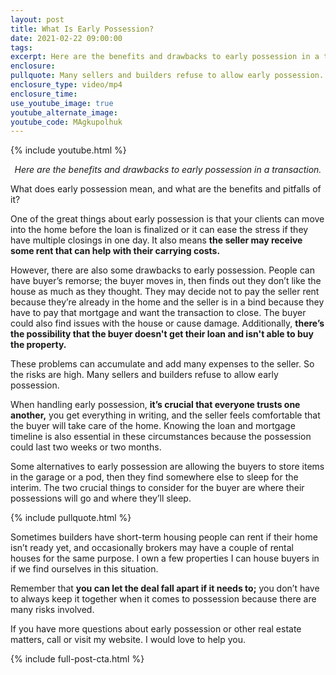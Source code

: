 ```yaml
---
layout: post
title: What Is Early Possession?
date: 2021-02-22 09:00:00
tags:
excerpt: Here are the benefits and drawbacks to early possession in a transaction.
enclosure:
pullquote: Many sellers and builders refuse to allow early possession.
enclosure_type: video/mp4
enclosure_time:
use_youtube_image: true
youtube_alternate_image:
youtube_code: MAgkupolhuk
---
```


{% include youtube.html %}

<p style="text-align: center;"><em>Here are the benefits and drawbacks to early possession in a transaction.</em></p>

What does early possession mean, and what are the benefits and pitfalls of it?&nbsp;

One of the great things about early possession is that your clients can move into the home before the loan is finalized or it can ease the stress if they have multiple closings in one day. It also means **the seller may receive some rent that can help with their carrying costs.**

However, there are also some drawbacks to early possession. People can have buyer’s remorse; the buyer moves in, then finds out they don’t like the house as much as they thought. They may decide not to pay the seller rent because they’re already in the home and the seller is in a bind because they have to pay that mortgage and want the transaction to close. The buyer could also find issues with the house or cause damage. Additionally, **there’s the possibility that the buyer doesn't get their loan and isn't able to buy the property.**

These problems can accumulate and add many expenses to the seller. So the risks are high. Many sellers and builders refuse to allow early possession.

When handling early possession, **it’s crucial that everyone trusts one another,** you get everything in writing, and the seller feels comfortable that the buyer will take care of the home. Knowing the loan and mortgage timeline is also essential in these circumstances because the possession could last two weeks or two months.

Some alternatives to early possession are allowing the buyers to store items in the garage or a pod, then they find somewhere else to sleep for the interim. The two crucial things to consider for the buyer are where their possessions will go and where they’ll sleep.&nbsp;

{% include pullquote.html %}

Sometimes builders have short-term housing people can rent if their home isn’t ready yet, and occasionally brokers may have a couple of rental houses for the same purpose. I own a few properties I can house buyers in if we find ourselves in this situation.&nbsp;

Remember that **you can let the deal fall apart if it needs to;** you don’t have to always keep it together when it comes to possession because there are many risks involved.&nbsp;

If you have more questions about early possession or other real estate matters, call or visit my website. I would love to help you.

{% include full-post-cta.html %}
